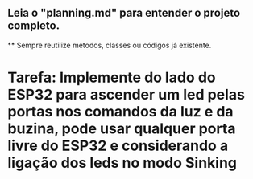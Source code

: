 

## Leia o "planning.md" para entender o projeto completo.

** Sempre reutilize metodos, classes ou códigos já existente.

# Tarefa: Implemente do lado do ESP32 para ascender um led pelas portas nos comandos da luz e da buzina, pode usar qualquer porta livre do ESP32 e considerando a ligação dos leds no modo Sinking